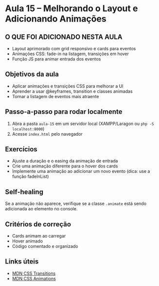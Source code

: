 # Aula 15 – Melhorando o Layout e Adicionando Animações

## O QUE FOI ADICIONADO NESTA AULA
- Layout aprimorado com grid responsivo e cards para eventos
- Animações CSS: fade-in na listagem, transições em hover
- Função JS para animar entrada dos eventos

## Objetivos da aula
- Aplicar animações e transições CSS para melhorar a UI
- Aprender a usar @keyframes, transition e classes animadas
- Tornar a listagem de eventos mais atraente

## Passo-a-passo para rodar localmente
1. Abra a pasta `aula-15` em um servidor local (XAMPP/Laragon ou `php -S localhost:8000`)
2. Acesse `index.html` pelo navegador

## Exercícios
- Ajuste a duração e o easing da animação de entrada
- Crie uma animação diferente para o hover dos cards
- Implemente uma animação ao adicionar um novo evento (dica: use a função fadeInList)

## Self-healing
Se a animação não aparece, verifique se a classe `.animate` está sendo adicionada ao elemento no console.

## Critérios de correção
- Cards animam ao carregar
- Hover animado
- Código comentado e organizado

## Links úteis
- [MDN CSS Transitions](https://developer.mozilla.org/pt-BR/docs/Web/CSS/transition)
- [MDN CSS Animations](https://developer.mozilla.org/pt-BR/docs/Web/CSS/animation)
